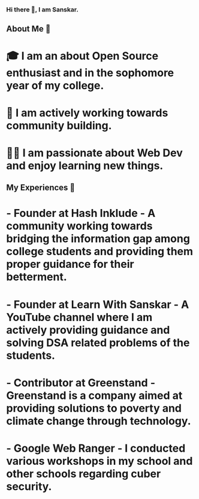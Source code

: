 ### Hi there 👋, I am Sanskar.

## About Me 🚀

# 🎓 I am an about Open Source enthusiast and in the sophomore year of my college.
# 🔭 I am actively working towards community building.
# 👨‍💻 I am passionate about Web Dev and enjoy learning new things.

## My Experiences 🙌

# - Founder at Hash Inklude - A community working towards bridging the information gap among college students and providing them proper guidance for their betterment.
# - Founder at Learn With Sanskar - A YouTube channel where I am actively providing guidance and solving DSA related problems of the students.
# - Contributor at Greenstand - Greenstand is a company aimed at providing solutions to poverty and climate change through technology.
# - Google Web Ranger - I conducted various workshops in my school and other schools regarding cuber security.


